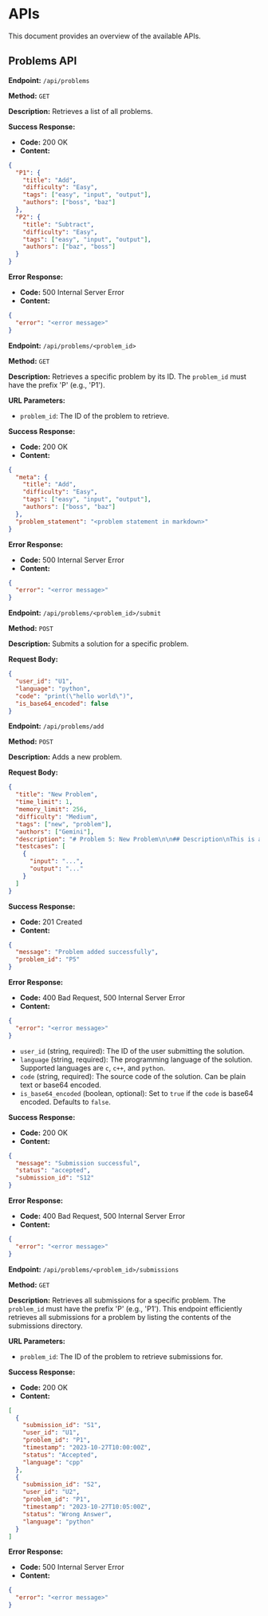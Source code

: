 # APIs

This document provides an overview of the available APIs.

## Problems API

**Endpoint:** `/api/problems`

**Method:** `GET`

**Description:** Retrieves a list of all problems.

**Success Response:**

- **Code:** 200 OK
- **Content:**

```json
{
  "P1": {
    "title": "Add",
    "difficulty": "Easy",
    "tags": ["easy", "input", "output"],
    "authors": ["boss", "baz"]
  },
  "P2": {
    "title": "Subtract",
    "difficulty": "Easy",
    "tags": ["easy", "input", "output"],
    "authors": ["baz", "boss"]
  }
}
```

**Error Response:**

- **Code:** 500 Internal Server Error
- **Content:**

```json
{
  "error": "<error message>"
}
```

**Endpoint:** `/api/problems/<problem_id>`

**Method:** `GET`

**Description:** Retrieves a specific problem by its ID. The `problem_id` must have the prefix 'P' (e.g., 'P1').

**URL Parameters:**

- `problem_id`: The ID of the problem to retrieve.

**Success Response:**

- **Code:** 200 OK
- **Content:**

```json
{
  "meta": {
    "title": "Add",
    "difficulty": "Easy",
    "tags": ["easy", "input", "output"],
    "authors": ["boss", "baz"]
  },
  "problem_statement": "<problem statement in markdown>"
}
```

**Error Response:**

- **Code:** 500 Internal Server Error
- **Content:**

```json
{
  "error": "<error message>"
}
```

**Endpoint:** `/api/problems/<problem_id>/submit`

**Method:** `POST`

**Description:** Submits a solution for a specific problem.

**Request Body:**

```json
{
  "user_id": "U1",
  "language": "python",
  "code": "print(\"hello world\")",
  "is_base64_encoded": false
}
```

**Endpoint:** `/api/problems/add`

**Method:** `POST`

**Description:** Adds a new problem.

**Request Body:**

```json
{
  "title": "New Problem",
  "time_limit": 1,
  "memory_limit": 256,
  "difficulty": "Medium",
  "tags": ["new", "problem"],
  "authors": ["Gemini"],
  "description": "# Problem 5: New Problem\n\n## Description\nThis is a new problem.\n\n## Input\n...\n\n## Output\n...\n\n## Constraints\n...\n\n## Example1\n### Input\n...\n### Output\n...\n\n## Explanation\n...",
  "testcases": [
    {
      "input": "...",
      "output": "..."
    }
  ]
}
```

**Success Response:**

- **Code:** 201 Created
- **Content:**

```json
{
  "message": "Problem added successfully",
  "problem_id": "P5"
}
```

**Error Response:**

- **Code:** 400 Bad Request, 500 Internal Server Error
- **Content:**

```json
{
  "error": "<error message>"
}
```

- `user_id` (string, required): The ID of the user submitting the solution.
- `language` (string, required): The programming language of the solution. Supported languages are `c`, `c++`, and `python`.
- `code` (string, required): The source code of the solution. Can be plain text or base64 encoded.
- `is_base64_encoded` (boolean, optional): Set to `true` if the `code` is base64 encoded. Defaults to `false`.

**Success Response:**

- **Code:** 200 OK
- **Content:**

```json
{
  "message": "Submission successful",
  "status": "accepted",
  "submission_id": "S12"
}
```

**Error Response:**

- **Code:** 400 Bad Request, 500 Internal Server Error
- **Content:**

```json
{
  "error": "<error message>"
}
```

**Endpoint:** `/api/problems/<problem_id>/submissions`

**Method:** `GET`

**Description:** Retrieves all submissions for a specific problem. The `problem_id` must have the prefix 'P' (e.g., 'P1'). This endpoint efficiently retrieves all submissions for a problem by listing the contents of the submissions directory.

**URL Parameters:**

- `problem_id`: The ID of the problem to retrieve submissions for.

**Success Response:**

- **Code:** 200 OK
- **Content:**

```json
[
  {
    "submission_id": "S1",
    "user_id": "U1",
    "problem_id": "P1",
    "timestamp": "2023-10-27T10:00:00Z",
    "status": "Accepted",
    "language": "cpp"
  },
  {
    "submission_id": "S2",
    "user_id": "U2",
    "problem_id": "P1",
    "timestamp": "2023-10-27T10:05:00Z",
    "status": "Wrong Answer",
    "language": "python"
  }
]
```

**Error Response:**

- **Code:** 500 Internal Server Error
- **Content:**

```json
{
  "error": "<error message>"
}
```

